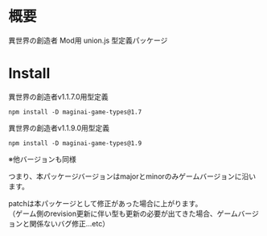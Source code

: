 # 概要
異世界の創造者 Mod用 union.js 型定義パッケージ

# Install

異世界の創造者v1.1.7.0用型定義
```
npm install -D maginai-game-types@1.7
```

異世界の創造者v1.1.9.0用型定義
```
npm install -D maginai-game-types@1.9
```

※他バージョンも同様

つまり、本パッケージバージョンはmajorとminorのみゲームバージョンに沿います。

patchは本パッケージとして修正があった場合に上がります。  
（ゲーム側のrevision更新に伴い型も更新の必要が出てきた場合、ゲームバージョンと関係ないバグ修正…etc）
